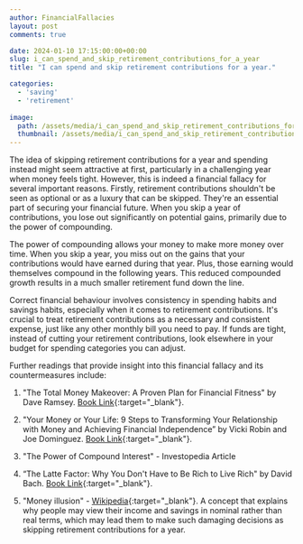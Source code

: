 ```yaml
---
author: FinancialFallacies
layout: post
comments: true

date: 2024-01-10 17:15:00:00+00:00  
slug: i_can_spend_and_skip_retirement_contributions_for_a_year
title: "I can spend and skip retirement contributions for a year."

categories:
  - 'saving'
  - 'retirement'
  
image:
  path: /assets/media/i_can_spend_and_skip_retirement_contributions_for_a_year.jpg
  thumbnail: /assets/media/i_can_spend_and_skip_retirement_contributions_for_a_year.jpg
---
```


The idea of skipping retirement contributions for a year and spending instead might seem attractive at first, particularly in a challenging year when money feels tight. However, this is indeed a financial fallacy for several important reasons. Firstly, retirement contributions shouldn't be seen as optional or as a luxury that can be skipped. They're an essential part of securing your financial future. When you skip a year of contributions, you lose out significantly on potential gains, primarily due to the power of compounding.

The power of compounding allows your money to make more money over time. When you skip a year, you miss out on the gains that your contributions would have earned during that year. Plus, those earning would themselves compound in the following years. This reduced compounded growth results in a much smaller retirement fund down the line.

Correct financial behaviour involves consistency in spending habits and savings habits, especially when it comes to retirement contributions. It's crucial to treat retirement contributions as a necessary and consistent expense, just like any other monthly bill you need to pay. If funds are tight, instead of cutting your retirement contributions, look elsewhere in your budget for spending categories you can adjust.

Further readings that provide insight into this financial fallacy and its countermeasures include:

1. "The Total Money Makeover: A Proven Plan for Financial Fitness" by Dave Ramsey. [Book Link](https://www.amazon.com/Total-Money-Makeover-Classic-Financial/dp/1595555277/ref=nosim?tag=financialfall-20){:target="_blank"}.

2. "Your Money or Your Life: 9 Steps to Transforming Your Relationship with Money and Achieving Financial Independence” by Vicki Robin and Joe Dominguez. [Book Link](https://www.amazon.com/Your-Money-Life-Transforming-Relationship/dp/0143115766/ref=nosim?tag=financialfall-20){:target="_blank"}.

3. "The Power of Compound Interest" - Investopedia Article

4. “The Latte Factor: Why You Don't Have to Be Rich to Live Rich" by David Bach. [Book Link](https://www.amazon.com/Latte-Factor-Dont-Have-Rich/dp/1982120231/ref=nosim?tag=financialfall-20){:target="_blank"}.

5. "Money illusion" - [Wikipedia](https://en.wikipedia.org/wiki/Money_illusion){:target="_blank"}. A concept that explains why people may view their income and savings in nominal rather than real terms, which may lead them to make such damaging decisions as skipping retirement contributions for a year.
